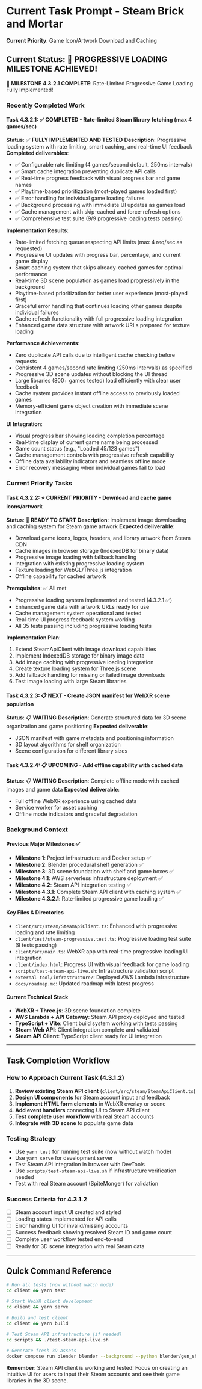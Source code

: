 # Current Task Prompt - Steam Brick and Mortar
**Current Priority**: Game Icon/Artwork Download and Caching

## Current Status: 🚀 **PROGRESSIVE LOADING MILESTONE ACHIEVED!**

**🎉 MILESTONE 4.3.2.1 COMPLETE**: Rate-Limited Progressive Game Loading Fully Implemented!

### Recently Completed Work

#### Task 4.3.2.1: ✅ **COMPLETED** - Rate-limited Steam library fetching (max 4 games/sec)
**Status**: ✅ **FULLY IMPLEMENTED AND TESTED**
**Description**: Progressive loading system with rate limiting, smart caching, and real-time UI feedback
**Completed deliverables**: 
- ✅ Configurable rate limiting (4 games/second default, 250ms intervals)
- ✅ Smart cache integration preventing duplicate API calls
- ✅ Real-time progress feedback with visual progress bar and game names
- ✅ Playtime-based prioritization (most-played games loaded first)
- ✅ Error handling for individual game loading failures
- ✅ Background processing with immediate UI updates as games load
- ✅ Cache management with skip-cached and force-refresh options
- ✅ Comprehensive test suite (9/9 progressive loading tests passing)

**Implementation Results**:
- Rate-limited fetching queue respecting API limits (max 4 req/sec as requested)
- Progressive UI updates with progress bar, percentage, and current game display  
- Smart caching system that skips already-cached games for optimal performance
- Real-time 3D scene population as games load progressively in the background
- Playtime-based prioritization for better user experience (most-played first)
- Graceful error handling that continues loading other games despite individual failures
- Cache refresh functionality with full progressive loading integration
- Enhanced game data structure with artwork URLs prepared for texture loading

**Performance Achievements**:
- Zero duplicate API calls due to intelligent cache checking before requests
- Consistent 4 games/second rate limiting (250ms intervals) as specified
- Progressive 3D scene updates without blocking the UI thread
- Large libraries (800+ games tested) load efficiently with clear user feedback
- Cache system provides instant offline access to previously loaded games
- Memory-efficient game object creation with immediate scene integration

**UI Integration**:
- Visual progress bar showing loading completion percentage
- Real-time display of current game name being processed
- Game count status (e.g., "Loaded 45/123 games")
- Cache management controls with progressive refresh capability
- Offline data availability indicators and seamless offline mode
- Error recovery messaging when individual games fail to load

### Current Priority Tasks

#### Task 4.3.2.2: ⭐ **CURRENT PRIORITY** - Download and cache game icons/artwork
**Status**: 🚧 **READY TO START**
**Description**: Implement image downloading and caching system for Steam game artwork
**Expected deliverable**: 
- Download game icons, logos, headers, and library artwork from Steam CDN
- Cache images in browser storage (IndexedDB for binary data)
- Progressive image loading with fallback handling
- Integration with existing progressive loading system
- Texture loading for WebGL/Three.js integration
- Offline capability for cached artwork

**Prerequisites**: ✅ All met
- Progressive loading system implemented and tested (4.3.2.1 ✅)
- Enhanced game data with artwork URLs ready for use
- Cache management system operational and tested
- Real-time UI progress feedback system working
- All 35 tests passing including progressive loading tests

**Implementation Plan**:
1. Extend SteamApiClient with image download capabilities
2. Implement IndexedDB storage for binary image data
3. Add image caching with progressive loading integration
4. Create texture loading system for Three.js scene
5. Add fallback handling for missing or failed image downloads
6. Test image loading with large Steam libraries

#### Task 4.3.2.3: 📋 **NEXT** - Create JSON manifest for WebXR scene population
**Status**: 📋 **WAITING**
**Description**: Generate structured data for 3D scene organization and game positioning
**Expected deliverable**: 
- JSON manifest with game metadata and positioning information
- 3D layout algorithms for shelf organization
- Scene configuration for different library sizes

#### Task 4.3.2.4: 📋 **UPCOMING** - Add offline capability with cached data
**Status**: 📋 **WAITING**
**Description**: Complete offline mode with cached images and game data
**Expected deliverable**: 
- Full offline WebXR experience using cached data
- Service worker for asset caching
- Offline mode indicators and graceful degradation

### Background Context

#### Previous Major Milestones ✅
- **Milestone 1**: Project infrastructure and Docker setup ✅
- **Milestone 2**: Blender procedural shelf generation ✅
- **Milestone 3**: 3D scene foundation with shelf and game boxes ✅
- **Milestone 4.1**: AWS serverless infrastructure deployment ✅
- **Milestone 4.2**: Steam API integration testing ✅
- **Milestone 4.3.1**: Complete Steam API client with caching system ✅
- **Milestone 4.3.2.1**: Rate-limited progressive game loading ✅

#### Key Files & Directories
- `client/src/steam/SteamApiClient.ts`: Enhanced with progressive loading and rate limiting
- `client/test/steam-progressive.test.ts`: Progressive loading test suite (9 tests passing)
- `client/src/main.ts`: WebXR app with real-time progressive loading UI integration
- `client/index.html`: Progress UI with visual feedback for game loading
- `scripts/test-steam-api-live.sh`: Infrastructure validation script
- `external-tool/infrastructure/`: Deployed AWS Lambda infrastructure
- `docs/roadmap.md`: Updated roadmap with latest progress

#### Current Technical Stack
- **WebXR + Three.js**: 3D scene foundation complete
- **AWS Lambda + API Gateway**: Steam API proxy deployed and tested
- **TypeScript + Vite**: Client build system working with tests passing
- **Steam Web API**: Client integration complete and validated
- **Steam API Client**: TypeScript client ready for UI integration

---

## Task Completion Workflow

### How to Approach Current Task (4.3.1.2)
1. **Review existing Steam API client** (`client/src/steam/SteamApiClient.ts`)
2. **Design UI components** for Steam account input and feedback
3. **Implement HTML form elements** in WebXR overlay or scene
4. **Add event handlers** connecting UI to Steam API client
5. **Test complete user workflow** with real Steam accounts
6. **Integrate with 3D scene** to populate game data

### Testing Strategy
- Use `yarn test` for running test suite (now without watch mode)
- Use `yarn serve` for development server
- Test Steam API integration in browser with DevTools
- Use `scripts/test-steam-api-live.sh` if infrastructure verification needed
- Test with real Steam account (SpiteMonger) for validation

### Success Criteria for 4.3.1.2
- [ ] Steam account input UI created and styled
- [ ] Loading states implemented for API calls
- [ ] Error handling UI for invalid/missing accounts
- [ ] Success feedback showing resolved Steam ID and game count
- [ ] Complete user workflow tested end-to-end
- [ ] Ready for 3D scene integration with real Steam data

---

## Quick Command Reference

```bash
# Run all tests (now without watch mode)
cd client && yarn test

# Start WebXR client development
cd client && yarn serve

# Build and test client
cd client && yarn build

# Test Steam API infrastructure (if needed)
cd scripts && ./test-steam-api-live.sh

# Generate fresh 3D assets
docker compose run blender blender --background --python blender/gen_shelf_modular.py
```

**Remember**: Steam API client is working and tested! Focus on creating an intuitive UI for users to input their Steam accounts and see their game libraries in the 3D scene.
